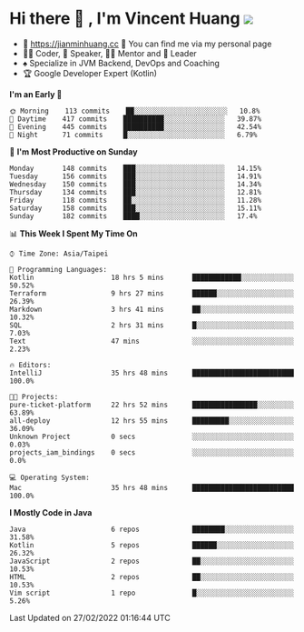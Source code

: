 # Hi there 👋 , I'm Vincent Huang ![](https://komarev.com/ghpvc/?username=Jian-Min-Huang)
- 💎 https://jianminhuang.cc 🙋 You can find me via my personal page
- 👨‍💻 Coder, 🎤 Speaker, 👨‍🏫 Mentor and 🚀 Leader
- ♠️ Specialize in JVM Backend, DevOps and Coaching
- 🏆 Google Developer Expert (Kotlin)

<!--START_SECTION:waka-->
**I'm an Early 🐤** 

```text
🌞 Morning    113 commits    ██░░░░░░░░░░░░░░░░░░░░░░░   10.8% 
🌆 Daytime    417 commits    ██████████░░░░░░░░░░░░░░░   39.87% 
🌃 Evening    445 commits    ██████████░░░░░░░░░░░░░░░   42.54% 
🌙 Night      71 commits     █░░░░░░░░░░░░░░░░░░░░░░░░   6.79%

```
📅 **I'm Most Productive on Sunday** 

```text
Monday       148 commits    ███░░░░░░░░░░░░░░░░░░░░░░   14.15% 
Tuesday      156 commits    ███░░░░░░░░░░░░░░░░░░░░░░   14.91% 
Wednesday    150 commits    ███░░░░░░░░░░░░░░░░░░░░░░   14.34% 
Thursday     134 commits    ███░░░░░░░░░░░░░░░░░░░░░░   12.81% 
Friday       118 commits    ██░░░░░░░░░░░░░░░░░░░░░░░   11.28% 
Saturday     158 commits    ███░░░░░░░░░░░░░░░░░░░░░░   15.11% 
Sunday       182 commits    ████░░░░░░░░░░░░░░░░░░░░░   17.4%

```


📊 **This Week I Spent My Time On** 

```text
⌚︎ Time Zone: Asia/Taipei

💬 Programming Languages: 
Kotlin                   18 hrs 5 mins       ████████████░░░░░░░░░░░░░   50.52% 
Terraform                9 hrs 27 mins       ██████░░░░░░░░░░░░░░░░░░░   26.39% 
Markdown                 3 hrs 41 mins       ██░░░░░░░░░░░░░░░░░░░░░░░   10.32% 
SQL                      2 hrs 31 mins       █░░░░░░░░░░░░░░░░░░░░░░░░   7.03% 
Text                     47 mins             ░░░░░░░░░░░░░░░░░░░░░░░░░   2.23%

🔥 Editors: 
IntelliJ                 35 hrs 48 mins      █████████████████████████   100.0%

🐱‍💻 Projects: 
pure-ticket-platform     22 hrs 52 mins      ████████████████░░░░░░░░░   63.89% 
all-deploy               12 hrs 55 mins      █████████░░░░░░░░░░░░░░░░   36.09% 
Unknown Project          0 secs              ░░░░░░░░░░░░░░░░░░░░░░░░░   0.03% 
projects_iam_bindings    0 secs              ░░░░░░░░░░░░░░░░░░░░░░░░░   0.0%

💻 Operating System: 
Mac                      35 hrs 48 mins      █████████████████████████   100.0%

```

**I Mostly Code in Java** 

```text
Java                     6 repos             ████████░░░░░░░░░░░░░░░░░   31.58% 
Kotlin                   5 repos             ██████░░░░░░░░░░░░░░░░░░░   26.32% 
JavaScript               2 repos             ██░░░░░░░░░░░░░░░░░░░░░░░   10.53% 
HTML                     2 repos             ██░░░░░░░░░░░░░░░░░░░░░░░   10.53% 
Vim script               1 repo              █░░░░░░░░░░░░░░░░░░░░░░░░   5.26%

```



 Last Updated on 27/02/2022 01:16:44 UTC
<!--END_SECTION:waka-->
